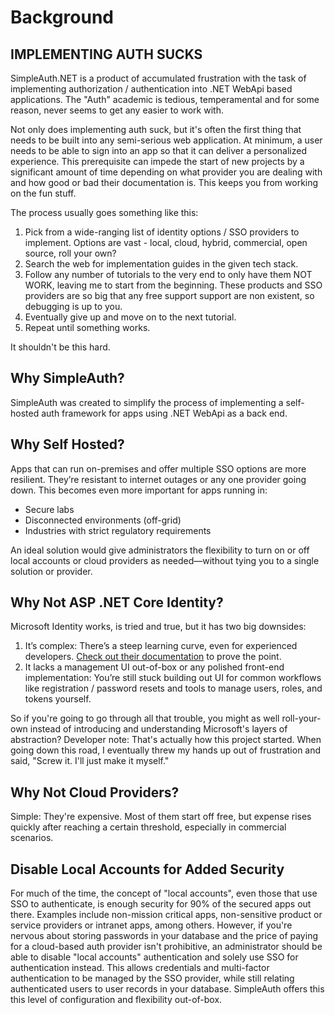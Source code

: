 # Background

## IMPLEMENTING AUTH SUCKS

SimpleAuth.NET is a product of accumulated frustration with the task of implementing authorization / authentication into .NET WebApi based applications. The "Auth" academic is tedious, temperamental and for some reason, never seems to get any easier to work with.

Not only does implementing auth suck, but it's often the first thing that needs to be built into any semi-serious web application. At minimum, a user needs to be able to sign into an app so that it can deliver a personalized experience. This prerequisite can impede the start of new projects by a significant amount of time depending on what provider you are dealing with and how good or bad their documentation is. This keeps you from working on the fun stuff.

The process usually goes something like this:

1. Pick from a wide-ranging list of identity options / SSO providers to implement. Options are vast - local, cloud, hybrid, commercial, open source, roll your own?
2. Search the web for implementation guides in the given tech stack.
3. Follow any number of tutorials to the very end to only have them NOT WORK, leaving me to start from the beginning. These products and SSO providers are so big that any free support support are non existent, so debugging is up to you.
4. Eventually give up and move on to the next tutorial.
5. Repeat until something works.

It shouldn't be this hard.

## Why SimpleAuth?

SimpleAuth was created to simplify the process of implementing a self-hosted auth framework for apps using .NET WebApi as a back end.

## Why Self Hosted?

Apps that can run on-premises and offer multiple SSO options are more resilient. They’re resistant to internet outages or any one provider going down. This becomes even more important for apps running in:

- Secure labs
- Disconnected environments (off-grid)
- Industries with strict regulatory requirements

An ideal solution would give administrators the flexibility to turn on or off local accounts or cloud providers as needed—without tying you to a single solution or provider.

## Why Not ASP .NET Core Identity?

Microsoft Identity works, is tried and true, but it has two big downsides:

1. It’s complex: There’s a steep learning curve, even for experienced developers. [Check out their documentation](https://learn.microsoft.com/en-us/aspnet/core/security/authentication/identity) to prove the point.
1. It lacks a management UI out-of-box or any polished front-end implementation: You’re still stuck building out UI for common workflows like registration / password resets and tools to manage users, roles, and tokens yourself.

So if you're going to go through all that trouble, you might as well roll-your-own instead of introducing and understanding Microsoft's layers of abstraction? Developer note: That's actually how this project started. When going down this road, I eventually threw my hands up out of frustration and said, "Screw it. I'll just make it myself."

## Why Not Cloud Providers?

Simple: They're expensive. Most of them start off free, but expense rises quickly after reaching a certain threshold, especially in commercial scenarios.

## Disable Local Accounts for Added Security

For much of the time, the concept of "local accounts", even those that use SSO to authenticate, is enough security for 90% of the secured apps out there. Examples include non-mission critical apps, non-sensitive product or service providers or intranet apps, among others. However, if you're nervous about storing passwords in your database and the price of paying for a cloud-based auth provider isn't prohibitive, an administrator should be able to disable "local accounts" authentication and solely use SSO for authentication instead. This allows credentials and multi-factor authentication to be managed by the SSO provider, while still relating authenticated users to user records in your database. SimpleAuth offers this this level of configuration and flexibility out-of-box.
